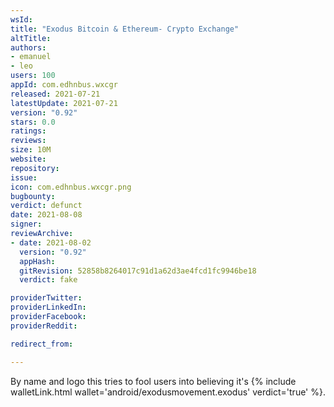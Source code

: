 ```yaml
---
wsId: 
title: "Exodus Bitcoin & Ethereum- Crypto Exchange"
altTitle: 
authors:
- emanuel
- leo
users: 100
appId: com.edhnbus.wxcgr
released: 2021-07-21
latestUpdate: 2021-07-21
version: "0.92"
stars: 0.0
ratings: 
reviews: 
size: 10M
website: 
repository: 
issue: 
icon: com.edhnbus.wxcgr.png
bugbounty: 
verdict: defunct
date: 2021-08-08
signer: 
reviewArchive:
- date: 2021-08-02
  version: "0.92"
  appHash: 
  gitRevision: 52858b8264017c91d1a62d3ae4fcd1fc9946be18
  verdict: fake

providerTwitter: 
providerLinkedIn: 
providerFacebook: 
providerReddit: 

redirect_from:

---
```



By name and logo this tries to fool users into believing it's
{% include walletLink.html wallet='android/exodusmovement.exodus' verdict='true' %}.
